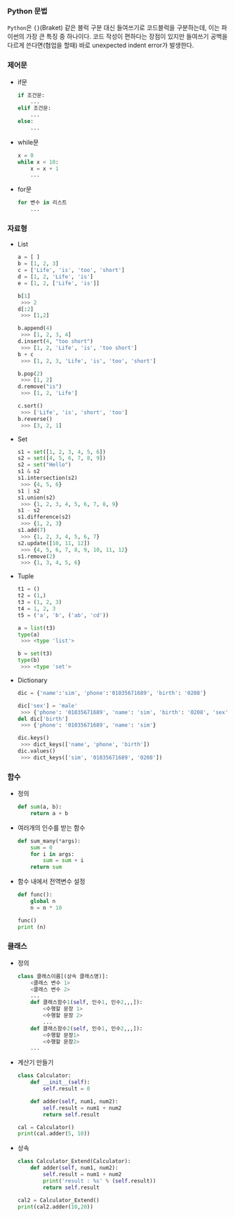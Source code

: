 ### Python 문법
`Python`은 `{}`(Braket) 같은 블럭 구분 대신 들여쓰기로 코드블럭을 구분하는데, 이는 파이썬의 가장 큰 특징 중 하나이다.
코드 작성이 편하다는 장점이 있지만 들여쓰기 공백을 다르게 쓴다면(협업을 할때) 바로 unexpected indent error가 발생한다.

### 제어문
  * if문
    ```python
    if 조건문:
    	...
    elif 조건문:
    	...
    else:
    	...
    ```
    
  * while문
	```python
    x = 0
    while x < 10:
    	x = x + 1
    	...
    ```
  * for문
    ```python
    for 변수 in 리스트
    	...
    ```
    
### 자료형
  * List
    ```python
    a = [ ]
    b = [1, 2, 3]
    c = ['Life', 'is', 'too', 'short']
    d = [1, 2, 'Life', 'is']
    e = [1, 2, ['Life', 'is']]

    b[1]
     >>> 2
    d[:2]
     >>> [1,2]

    b.append(4)
     >>> [1, 2, 3, 4]
    d.insert(4, "too short")
     >>> [1, 2, 'Life', 'is', 'too short']
    b + c
     >>> [1, 2, 3, 'Life', 'is', 'too', 'short']

    b.pop(2)
     >>> [1, 2]
    d.remove("is")
     >>> [1, 2, 'Life']

    c.sort()
     >>> ['Life', 'is', 'short', 'too']
    b.reverse()   
     >>> [3, 2, 1]
    ```
  * Set
    ```python
    s1 = set([1, 2, 3, 4, 5, 6])
    s2 = set([4, 5, 6, 7, 8, 9])
    s2 = set("Hello")
    s1 & s2 
    s1.intersection(s2)
     >>> {4, 5, 6}
    s1 | s2
    s1.union(s2)
     >>> {1, 2, 3, 4, 5, 6, 7, 8, 9}
    s1 - s2
    s1.difference(s2)
     >>> {1, 2, 3}
    s1.add(7)
     >>> {1, 2, 3, 4, 5, 6, 7}
    s2.update([10, 11, 12])
     >>> {4, 5, 6, 7, 8, 9, 10, 11, 12}
    s1.remove(2)
     >>> {1, 3, 4, 5, 6}
    ```
  * Tuple
    ```python
    t1 = ()
    t2 = (1,)
    t3 = (1, 2, 3)
    t4 = 1, 2, 3
    t5 = ('a', 'b', ('ab', 'cd'))

    a = list(t3)
    type(a)
     >>> <type 'list'>    

    b = set(t3)
    type(b)
     >>> <type 'set'>
    ```
  * Dictionary  
	```python
    dic = {'name':'sim', 'phone':'01035671689', 'birth': '0208'}
    
    dic['sex'] = 'male'
     >>> {'phone': '01035671689', 'name': 'sim', 'birth': '0208', 'sex': 'male'}
    del dic['birth']
     >>> {'phone': '01035671689', 'name': 'sim'}

	dic.keys()
     >>> dict_keys(['name', 'phone', 'birth'])
    dic.values()
     >>> dict_keys(['sim', '01035671689', '0208'])
    ```

### 함수
  * 정의
    ```python
    def sum(a, b): 
    	return a + b
    ```
  * 여러개의 인수를 받는 함수
  	```python
    def sum_many(*args): 
    	sum = 0 
    	for i in args: 
        	sum = sum + i 
    	return sum 

    ```
  * 함수 내에서 전역변수 설정
  	```python
    def func():
        global n
        n = n * 10
    
    func()
    print (n)
    ```
    
### 클래스
  * 정의
  	```python
    class 클래스이름[(상속 클래스명)]:
        <클래스 변수 1>
        <클래스 변수 2>
        ...
        def 클래스함수1(self, 인수1, 인수2,,,]):
            <수행할 문장 1>
            <수행할 문장 2>
            ...
        def 클래스함수2(self, 인수1, 인수2,,,]):
            <수행할 문장1>
            <수행할 문장2>
        ...
    ```
    
  * 계산기 만들기
  	```python
    class Calculator:
        def __init__(self):
            self.result = 0

        def adder(self, num1, num2):
            self.result = num1 + num2
            return self.result

    cal = Calculator()
    print(cal.adder(5, 10))
    ```
    
  * 상속
    ```python
    class Calculator_Extend(Calculator):
        def adder(self, num1, num2):
            self.result = num1 + num2 
            print('result : %s' % (self.result))
            return self.result
    
    cal2 = Calculator_Extend()
	print(cal2.adder(10,20))
    ```






